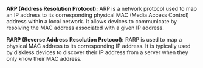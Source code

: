 **ARP (Address Resolution Protocol):** ARP is a network protocol used to map an IP address to its corresponding physical MAC (Media Access Control) address within a local network. It allows devices to communicate by resolving the MAC address associated with a given IP address.

**RARP (Reverse Address Resolution Protocol):** RARP is used to map a physical MAC address to its corresponding IP address. It is typically used by diskless devices to discover their IP address from a server when they only know their MAC address. 

